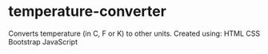 # temperature-converter
Converts temperature (in C, F or K) to other units.
Created using:
HTML
CSS
Bootstrap
JavaScript
